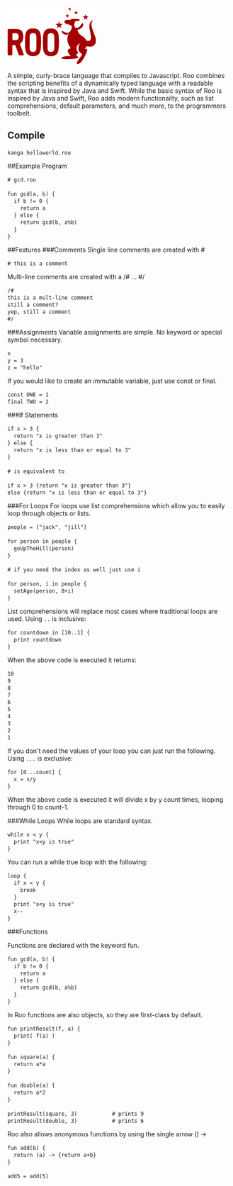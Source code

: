 ![Logo](https://raw.githubusercontent.com/cbillingham/roo/master/roo.jpg)

A simple, curly-brace language that compiles to Javascript. Roo combines the scripting benefits of a dynamically typed language with a readable syntax that is inspired by Java and Swift. While the basic syntax of Roo is inspired by Java and Swift, Roo adds modern functionailty, such as list comprehensions, default parameters, and much more, to the programmers toolbelt.

## Compile
```
kanga helloworld.roo
```

##Example Program
```
# gcd.roo

fun gcd(a, b) {
  if b != 0 {
    return a
  } else { 
    return gcd(b, a%b)
  }
}
```

##Features
###Comments
Single line comments are created with #
```
# this is a comment
```
Multi-line comments are created with a /# ... #/
```
/#
this is a mult-line comment
still a comment?
yep, still a comment
#/
```
###Assignments
Variable assignments are simple. No keyword or special symbol necessary.
```
x
y = 3
z = "hello"
```
If you would like to create an immutable variable, just use const or final.
```
const ONE = 1
final TWO = 2
```
###If Statements
```
if x > 3 {
  return "x is greater than 3"
} else {
  return "x is less than or equal to 3"
}

# is equivalent to

if x > 3 {return "x is greater than 3"}
else {return "x is less than or equal to 3"}
```
###For Loops
For loops use list comprehensions which allow you to easily loop through objects or lists.
```
people = ["jack", "jill"]

for person in people {
  goUpTheHill(person)
}

# if you need the index as well just use i

for person, i in people {
  setAge(person, 8+i)
}
```
List comprehensions will replace most cases where traditional loops are used.
Using `..` is inclusive:
```
for countdown in [10..1] {
  print countdown
}
```
When the above code is executed it returns:
```
10
9
8
7
6
5
4
3
2
1
```
If you don't need the values of your loop you can just run the following. Using `...` is exclusive:
```
for [0...count] {
  x = x/y
}
```
When the above code is executed it will divide x by y count times, looping through 0 to count-1.

###While Loops
While loops are standard syntax.
```
while x < y {
  print "x<y is true"
}
```
You can run a while true loop with the following:
```
loop {
  if x < y {
    break
  }
  print "x<y is true"
  x--
}
```
###Functions

Functions are declared with the keyword fun.
```
fun gcd(a, b) {
  if b != 0 {
    return a
  } else { 
    return gcd(b, a%b)
  }
}
```
In Roo functions are also objects, so they are first-class by default.
```
fun printResult(f, a) {
  print( f(a) )
}

fun square(a) {
  return a*a
}

fun double(a) {
  return a*2
}

printResult(square, 3)           # prints 9
printResult(double, 3)           # prints 6
```
Roo also allows anonymous functions by using the single arrow () ->
```
fun add(b) {
  return (a) -> {return a+b} 
}
  
add5 = add(5)
```
